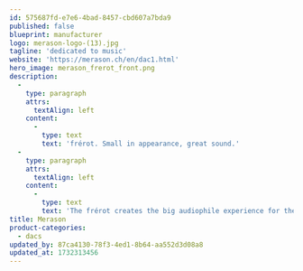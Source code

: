 ```yaml
---
id: 575687fd-e7e6-4bad-8457-cbd607a7bda9
published: false
blueprint: manufacturer
logo: merason-logo-(13).jpg
tagline: 'dedicated to music'
website: 'https://merason.ch/en/dac1.html'
hero_image: merason_frerot_front.png
description:
  -
    type: paragraph
    attrs:
      textAlign: left
    content:
      -
        type: text
        text: 'frérot. Small in appearance, great sound.'
  -
    type: paragraph
    attrs:
      textAlign: left
    content:
      -
        type: text
        text: 'The frérot creates the big audiophile experience for the small budget! Equipped with the same technology as its big brother, the DAC1, it brings everything you need to bring the music stage into your living room.'
title: Merason
product-categories:
  - dacs
updated_by: 87ca4130-78f3-4ed1-8b64-aa552d3d08a8
updated_at: 1732313456
---
```

